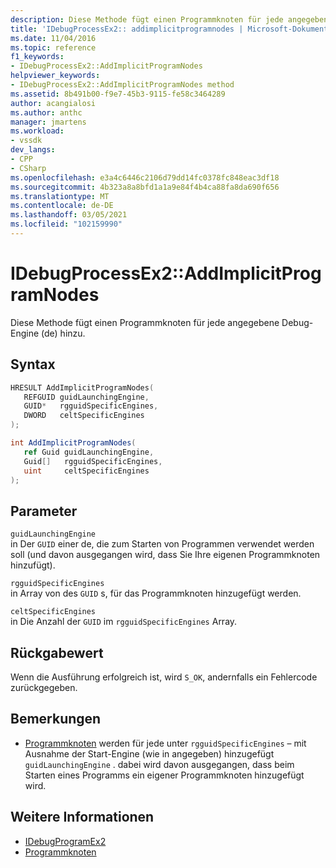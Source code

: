 ```yaml
---
description: Diese Methode fügt einen Programmknoten für jede angegebene Debug-Engine (de) hinzu.
title: 'IDebugProcessEx2:: addimplicitprogramnodes | Microsoft-Dokumentation'
ms.date: 11/04/2016
ms.topic: reference
f1_keywords:
- IDebugProcessEx2::AddImplicitProgramNodes
helpviewer_keywords:
- IDebugProcessEx2::AddImplicitProgramNodes method
ms.assetid: 8b491b00-f9e7-45b3-9115-fe58c3464289
author: acangialosi
ms.author: anthc
manager: jmartens
ms.workload:
- vssdk
dev_langs:
- CPP
- CSharp
ms.openlocfilehash: e3a4c6446c2106d79dd14fc0378fc848eac3df18
ms.sourcegitcommit: 4b323a8a8bfd1a1a9e84f4b4ca88fa8da690f656
ms.translationtype: MT
ms.contentlocale: de-DE
ms.lasthandoff: 03/05/2021
ms.locfileid: "102159990"
---
```

# <a name="idebugprocessex2addimplicitprogramnodes"></a>IDebugProcessEx2::AddImplicitProgramNodes
Diese Methode fügt einen Programmknoten für jede angegebene Debug-Engine (de) hinzu.

## <a name="syntax"></a>Syntax

```cpp
HRESULT AddImplicitProgramNodes(
   REFGUID guidLaunchingEngine,
   GUID*   rgguidSpecificEngines,
   DWORD   celtSpecificEngines
);
```

```csharp
int AddImplicitProgramNodes(
   ref Guid guidLaunchingEngine,
   Guid[]   rgguidSpecificEngines,
   uint     celtSpecificEngines
);
```

## <a name="parameters"></a>Parameter
`guidLaunchingEngine`\
in Der `GUID` einer de, die zum Starten von Programmen verwendet werden soll (und davon ausgegangen wird, dass Sie Ihre eigenen Programmknoten hinzufügt).

`rgguidSpecificEngines`\
in Array von des `GUID` s, für das Programmknoten hinzugefügt werden.

`celtSpecificEngines`\
in Die Anzahl der `GUID` im `rgguidSpecificEngines` Array.

## <a name="return-value"></a>Rückgabewert
 Wenn die Ausführung erfolgreich ist, wird `S_OK`, andernfalls ein Fehlercode zurückgegeben.

## <a name="remarks"></a>Bemerkungen
- [Programmknoten](../../../extensibility/debugger/program-nodes.md) werden für jede unter `rgguidSpecificEngines` – mit Ausnahme der Start-Engine (wie in angegeben) hinzugefügt `guidLaunchingEngine` . dabei wird davon ausgegangen, dass beim Starten eines Programms ein eigener Programmknoten hinzugefügt wird.

## <a name="see-also"></a>Weitere Informationen
- [IDebugProgramEx2](../../../extensibility/debugger/reference/idebugprogramex2.md)
- [Programmknoten](../../../extensibility/debugger/program-nodes.md)
